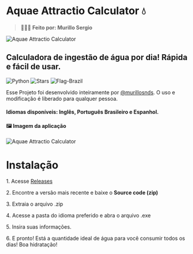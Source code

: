 # Aquae Attractio Calculator 💧

> 👨🏻‍💻 **Feito por: Murillo Sergio**

![Aquae Attractio Calculator](https://i.imgur.com/OT9SZ1J.png)

## Calculadora de ingestão de água por dia! Rápida e fácil de usar.

![Python](https://img.shields.io/badge/FEITO_EM%20PYTHON-100000?style=flat-square&logo=PYTHON&logoColor=FFFFFF&labelColor=000000&color=006E86) 
![Stars](https://img.shields.io/github/stars/murillosnds/Aquae-Attractio-Calculator)
![Flag-Brazil](https://raw.githubusercontent.com/pedromxavier/flag-badges/main/badges/BR.svg)

<p>Esse Projeto foi desenvolvido inteiramente por <a href="https://github.com/murillosnds" target="_blank" rel="noopener noreferrer">@murillosnds</a>. O uso e modificação é liberado para qualquer pessoa.</p>

#### Idiomas disponíveis: Inglês, Português Brasileiro e Espanhol. 

#### 🖼️ Imagem da aplicação
![Aquae Attractio Calculator](https://i.ibb.co/RkQynZy8/calculator-aquae.png)

# Instalação
<p>1. Acesse <a href="https://github.com/murillosnds/Aquae-Attractio-Calculator/releases" target="_blank">Releases</a></p>
<p>2. Encontre a versão mais recente e baixe o <strong>Source code (zip)</strong></p>
<p>3. Extraia o arquivo .zip</p>
<p>4. Acesse a pasta do idioma preferido e abra o arquivo .exe</p>
<p>5. Insira suas informações.</p>
<p>6. E pronto! Está a quantidade ideal de água para você consumir todos os dias! Boa hidratação!</p>
